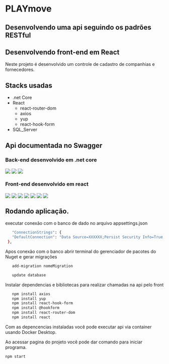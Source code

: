 #                                       PLAYmove


## Desenvolvendo  uma api seguindo os padrões RESTful
## Desenvolvendo front-end em React

Neste projeto é desenvolvido um controle de cadastro de companhias e fornecedores.

## Stacks usadas 

- .net Core
- React
  - react-router-dom
  - axios
  - yup
  - react-hook-form
- SQL_Server

## Api documentada no Swagger

### Back-end desenvolvido em .net core

 <img src= "img\back-end\swaggerCompanies.PNG" align="center">
 <img src= "img\back-end\swaggerProviders.PNG" align="center">
 <img src="img\back-end\schemas.PNG" align="center">

 ### Front-end desenvolvido em react

  <img src= "img\front-end\frontForncedorCompanhia.PNG" align="center">
  
  <img src= "img\front-end\feedCompanhia.PNG" align="center">
  
  <img src="img\front-end\editarCompanhia.PNG" align="center">
  
  <img src= "img\front-end\cadastroCompanhia.PNG" align="center">

  <img src= "img\front-end\feedFornecedor.PNG" align="center">
  
  <img src="img\front-end\EditarFornecedor.PNG" align="center">

  <img src="img\front-end\AdicionarForncedor.PNG" align="center">

 ## Rodando aplicação.

executar conexão com o banco de dado no arquivo appsettings.json
 ````sh
    "ConnectionStrings": {
    "DefaultConnection": "Data Source=XXXXXX;Persist Security Info=True;User ID=XX; Initial Catalog= XXXXXXDb; Password=XXXXXXXXX"
  },
 ````
 Apos conexão com o banco abrir terminal do gerenciador de pacotes do Nuget e gerar migrações
 ````sh
    add-migration nomeMigration

    update database
 ````
 Instalar dependencias e bibliotecas para realizar chamadas na api pelo front 
 ````sh
    npm install axios
    npm install yup
    npm install react-hook-form
    npm install @hookform
    npm install react-router-dom
    npm install react
 ````

Com as depencencias instaladas você pode executar api via container usando Docker Desktop.

Ao acessar pagina do projeto você pode dar comando para iniciar programa.
````sh 
npm start
````
